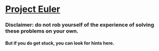 # [Project Euler](https://projecteuler.net/)

### Disclaimer: do not rob yourself of the experience of solving these problems on your own.
#### But if you do get stuck, you can look for hints here.
